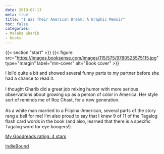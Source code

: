 ```yaml
---
date: 2019-07-13
meta: true
title: "I Was Their American Dream: A Graphic Memoir"
toc: false
categories:
- Malaka Gharib
- books
---
```


{{< section "start" >}}
{{< figure src="https://images.booksense.com/images/115/575/9780525575115.jpg" type="margin" label="mn-cover" alt="Book cover" >}}

I lol'd quite a bit and showed several funny parts to my partner before she had a chance to read it. <br /><br />I thought Gharib did a great job mixing humor with more serious observations about growing up as a person of color in America. Her style sort of reminds me of Roz Chast, for a new generation.<br /><br />As a white man married to a Filipina-American, several parts of the story rang a bell for me! I'm also proud to say that I knew 9 of 11 of the Tagalog flash card words in the book (and also, learned that there is a specific Tagalog word for eye boogers!).

[My Goodreads rating: 4 stars](https://www.goodreads.com/review/show/2892451365)  

[IndieBound](https://www.indiebound.org/book/9780525575115)

